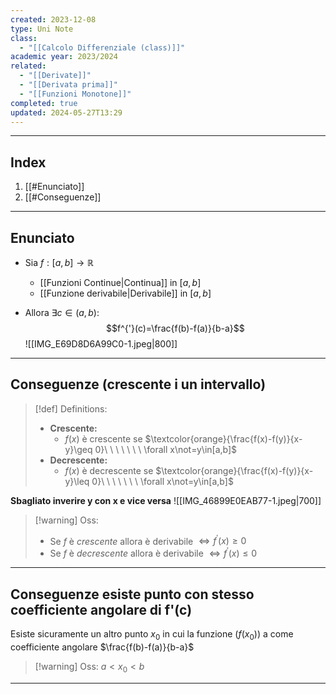 ```yaml
---
created: 2023-12-08
type: Uni Note
class:
  - "[[Calcolo Differenziale (class)]]"
academic year: 2023/2024
related:
  - "[[Derivate]]"
  - "[[Derivata prima]]"
  - "[[Funzioni Monotone]]"
completed: true
updated: 2024-05-27T13:29
---
```

---
## Index
1. [[#Enunciato]]
2. [[#Conseguenze]]

---
## Enunciato
- Sia $f:[a,b]\to \mathbb{R}$
	- [[Funzioni Continue|Continua]] in $[a,b]$
	- [[Funzione derivabile|Derivabile]] in $[a,b]$

- Allora $\exists c \in (a,b)$:
	$$f^{'}(c)=\frac{f(b)-f(a)}{b-a}$$
	![[IMG_E69D8D6A99C0-1.jpeg|800]]

---
## Conseguenze (crescente i un intervallo)

>[!def] Definitions:
>- **Crescente:**
> 	- $f(x)$ è crescente se $\textcolor{orange}{\frac{f(x)-f(y)}{x-y}\geq 0}\ \ \ \ \ \ \  \forall x\not=y\in[a,b]$ 
>- **Decrescente:**
> 	- $f(x)$ è decrescente se $\textcolor{orange}{\frac{f(x)-f(y)}{x-y}\leq 0}\ \ \ \ \ \ \  \forall x\not=y\in[a,b]$  

**Sbagliato inverire y con x e vice versa**
![[IMG_46899E0EAB77-1.jpeg|700]]

>[!warning] Oss:
>- Se $f$ è *crescente* allora è derivabile $\iff f^{'}(x)\geq 0$
>- Se $f$ è *decrescente* allora è derivabile $\iff f^{'}(x)\leq 0$

---
## Conseguenze esiste punto con stesso coefficiente angolare di f'(c)

Esiste sicuramente un altro punto $x_{0}$ in cui la funzione ($f(x_{0})$) a come coefficiente angolare $\frac{f(b)-f(a)}{b-a}$

>[!warning] Oss:
>$a<x_{0}<b$

---